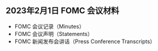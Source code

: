 ## 2023年2月1日 FOMC 会议材料



- FOMC 会议记录（Minutes）
- FOMC 会议声明（Statements）
- FOMC 新闻发布会讲话（Press Conference Transcripts）
